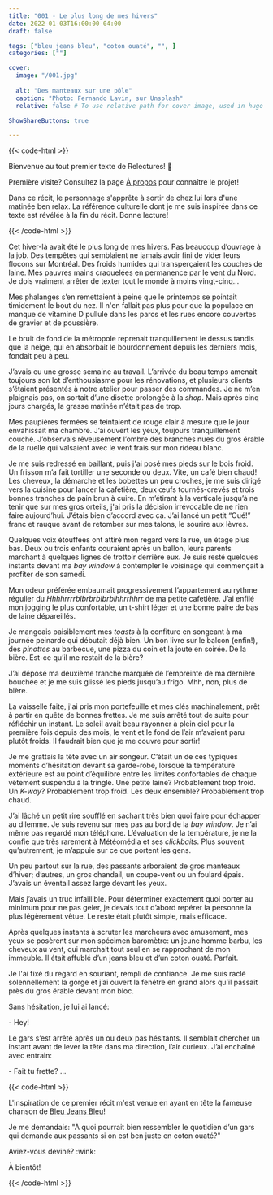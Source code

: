 ```yaml
---
title: "001 - Le plus long de mes hivers"
date: 2022-01-03T16:00:00-04:00
draft: false

tags: ["bleu jeans bleu", "coton ouaté", "", ]
categories: [""]

cover:
  image: "/001.jpg"
  
  alt: "Des manteaux sur une pôle"
  caption: "Photo: Fernando Lavin, sur Unsplash"
  relative: false # To use relative path for cover image, used in hugo Page-bundles

ShowShareButtons: true

---
```


{{< code-html >}} <div class="contexte"><p>Bienvenue au tout premier texte de Relectures! 🥳 </p>

<p>Première visite? Consultez la page <a href="/apropos">À propos</a> pour connaître le projet!</p>

<p>Dans ce récit, le personnage s'apprête à sortir de chez lui lors d'une matinée ben relax. La référence culturelle dont je me suis inspirée dans ce texte est révélée à la fin du récit. Bonne lecture!</p></div>

{{< /code-html >}}

Cet hiver-là avait été le plus long de mes hivers. Pas beaucoup d’ouvrage à la job. Des tempêtes qui semblaient ne jamais avoir fini de vider leurs flocons sur Montréal. Des froids humides qui transperçaient les couches de laine. Mes pauvres mains craquelées en permanence par le vent du Nord. Je dois vraiment arrêter de texter tout le monde à moins vingt-cinq…

Mes phalanges s’en remettaient à peine que le printemps se pointait timidement le bout du nez. Il n'en fallait pas plus pour que la populace en manque de vitamine D pullule dans les parcs et les rues encore couvertes de gravier et de poussière.

Le bruit de fond de la métropole reprenait tranquillement le dessus tandis que la neige, qui en absorbait le bourdonnement depuis les derniers mois, fondait peu à peu.

J’avais eu une grosse semaine au travail. L’arrivée du beau temps amenait toujours son lot d’enthousiasme pour les rénovations, et plusieurs clients s’étaient présentés à notre atelier pour passer des commandes. Je ne m’en plaignais pas, on sortait d’une disette prolongée à la _shop_. Mais après cinq jours chargés, la grasse matinée n’était pas de trop. 

Mes paupières fermées se teintaient de rouge clair à mesure que le jour envahissait ma chambre. J’ai ouvert les yeux, toujours tranquillement couché. J’observais rêveusement l’ombre des branches nues du gros érable de la ruelle qui valsaient avec le vent frais sur mon rideau blanc.

Je me suis redressé en baillant, puis j'ai posé mes pieds sur le bois froid. Un frisson m’a fait tortiller une seconde ou deux. Vite, un café bien chaud! Les cheveux, la démarche et les bobettes un peu croches, je me suis dirigé vers la cuisine pour lancer la cafetière, deux œufs tournés-crevés et trois bonnes tranches de pain brun à cuire. En m’étirant à la verticale jusqu’à ne tenir que sur mes gros orteils, j'ai pris la décision irrévocable de ne rien faire aujourd’hui. J’étais bien d’accord avec ça. J’ai lancé un petit “Oué!” franc et rauque avant de retomber sur mes talons, le sourire aux lèvres.

Quelques voix étouffées ont attiré mon regard vers la rue, un étage plus bas. Deux ou trois enfants couraient après un ballon, leurs parents marchant à quelques lignes de trottoir derrière eux. Je suis resté quelques instants devant ma _bay window_ à contempler le voisinage qui commençait à profiter de son samedi.

Mon odeur préférée embaumait progressivement l’appartement au rythme régulier du _Hhhhrrrrblbrbrblbrblhhrrhhrr_ de ma petite cafetière. J’ai enfilé mon jogging le plus confortable, un t-shirt léger et une bonne paire de bas de laine dépareillés.

Je mangeais paisiblement mes _toasts_ à la confiture en songeant à ma journée peinarde qui débutait déjà bien. Un bon livre sur le balcon (enfin!), des _pinottes_ au barbecue, une pizza du coin et la joute en soirée. De la bière. Est-ce qu’il me restait de la bière?

J’ai déposé ma deuxième tranche marquée de l’empreinte de ma dernière bouchée et je me suis glissé les pieds jusqu’au frigo. Mhh, non, plus de bière.

La vaisselle faite, j'ai pris mon portefeuille et mes clés machinalement, prêt à partir en quête de bonnes frettes. Je me suis arrêté tout de suite pour réfléchir un instant. Le soleil avait beau rayonner à plein ciel pour la première fois depuis des mois, le vent et le fond de l’air m’avaient paru plutôt froids. Il faudrait bien que je me couvre pour sortir! 

Je me grattais la tête avec un air songeur. C’était un de ces typiques moments d’hésitation devant sa garde-robe, lorsque la température extérieure est au point d’équilibre entre les limites confortables de chaque vêtement suspendu à la tringle. Une petite laine? Probablement trop froid. Un _K-way_? Probablement trop froid. Les deux ensemble? Probablement trop chaud. 

J’ai lâché un petit rire soufflé en sachant très bien quoi faire pour échapper au dilemme. Je suis revenu sur mes pas au bord de la _bay window_. Je n’ai même pas regardé mon téléphone. L’évaluation de la température, je ne la confie que très rarement à Météomédia et ses _clickbaits_. Plus souvent qu’autrement, je m’appuie sur ce que portent les gens. 

Un peu partout sur la rue, des passants arboraient de gros manteaux d’hiver; d’autres, un gros chandail, un coupe-vent ou un foulard épais. J’avais un éventail assez large devant les yeux.

Mais j’avais un truc infaillible. Pour déterminer exactement quoi porter au minimum pour ne pas geler, je devais tout d’abord repérer la personne la plus légèrement vêtue. Le reste était plutôt simple, mais efficace. 

Après quelques instants à scruter les marcheurs avec amusement, mes yeux se posèrent sur mon spécimen baromètre: un jeune homme barbu, les cheveux au vent, qui marchait tout seul en se rapprochant de mon immeuble. Il était affublé d’un jeans bleu et d’un coton ouaté. Parfait.

Je l'ai fixé du regard en souriant, rempli de confiance. Je me suis raclé solennellement la gorge et j’ai ouvert la fenêtre en grand alors qu’il passait près du gros érable devant mon bloc.

Sans hésitation, je lui ai lancé:

\- Hey!

Le gars s’est arrêté après un ou deux pas hésitants. Il semblait chercher un instant avant de lever la tête dans ma direction, l’air curieux. J’ai enchaîné avec entrain:

\- Fait tu frette? ...

{{< code-html >}} 
<div class="contexte"><p>L'inspiration de ce premier récit m'est venue en ayant en tête la fameuse chanson de <a href= "https://www.youtube.com/watch?v=_whvVXX0hCk">Bleu Jeans Bleu</a>!</p>

<p>Je me demandais: "À quoi pourrait bien ressembler le quotidien d’un gars qui demande aux passants si on est ben juste en coton ouaté?"</p>

<p>Aviez-vous deviné? :wink:</p>

<p>À bientôt!</p>
</div>

{{< /code-html >}}